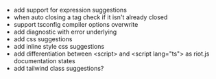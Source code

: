 - add support for expression suggestions
- when auto closing a tag check if it isn't already closed
- support tsconfig compiler options overwrite
- add diagnostic with error underlying
- add css suggestions
- add inline style css suggestions
- add differentiation between &lt;script&gt; and &lt;script lang="ts"&gt; as riot.js documentation states
- add tailwind class suggestions?